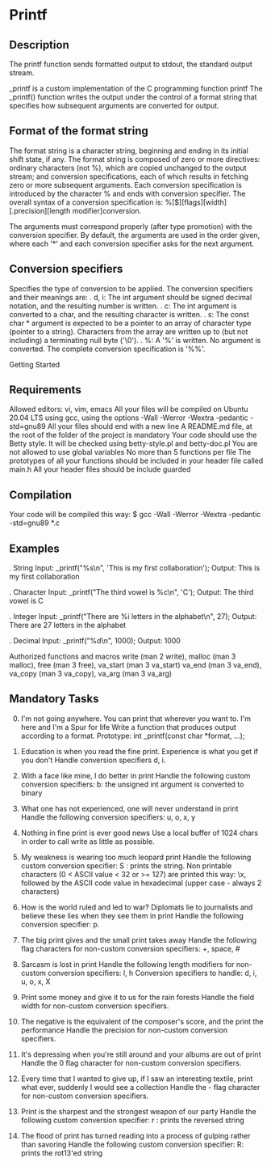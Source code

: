 # Printf

## Description

The printf function sends formatted output to stdout, the standard output stream.

_printf is a custom implementation of the C programming function printf
The _printf() function writes the output under the control of a format string that specifies how subsequent arguments are converted for output.

## Format of the format string

The format string is a character string, beginning and ending in its initial shift state, if any.
The format string is composed of zero or more directives: ordinary characters (not %), which are copied unchanged to the output stream;
and conversion specifications, each of which results in fetching zero or more subsequent arguments.
Each conversion specification is introduced by the character % and ends with conversion specifier.
The overall syntax of a conversion specification is: %[$][flags][width][.precision][length modifier]conversion.

The arguments must correspond properly (after type promotion) with the conversion specifier.
By default, the arguments are used in the order given, where each '*' and each conversion specifier asks for the next argument.


## Conversion specifiers

Specifies the type of conversion to be applied. The conversion specifiers and their meanings are:
   . d, i: The int argument should be signed decimal notation, and the resulting number is written.
   . c: The int argument is converted to a char, and the resulting character is written.
   . s: The const char * argument is expected to be a pointer to an array of character type (pointer to a string).
     Characters from the array are written up to (but not including) a terminating null byte ('\0').
   . %: A '%' is written. No argument is converted. The complete conversion specification is '%%'.


Getting Started

## Requirements

Allowed editors: vi, vim, emacs
All your files will be compiled on Ubuntu 20.04 LTS using gcc, using the options -Wall -Werror -Wextra -pedantic -std=gnu89
All your files should end with a new line
A README.md file, at the root of the folder of the project is mandatory
Your code should use the Betty style. It will be checked using betty-style.pl and betty-doc.pl
You are not allowed to use global variables
No more than 5 functions per file
The prototypes of all your functions should be included in your header file called main.h
All your header files should be include guarded


## Compilation

Your code will be compiled this way: $ gcc -Wall -Werror -Wextra -pedantic -std=gnu89 *.c


## Examples

. String
Input: _printf("%s\n", 'This is my first collaboration');
Output: This is my first collaboration

. Character
Input: _printf("The third vowel is  %c\n", 'C');
Output: The third vowel is C

. Integer
Input: _printf("There are %i letters in the alphabet\n", 27);
Output: There are 27 letters in the alphabet

. Decimal
Input: _printf("%d\n", 1000);
Output: 1000


Authorized functions and macros
write (man 2 write), malloc (man 3 malloc), free (man 3 free), va_start (man 3 va_start)
va_end (man 3 va_end), va_copy (man 3 va_copy), va_arg (man 3 va_arg)


## Mandatory Tasks

0. I'm not going anywhere. You can print that wherever you want to. I'm here and I'm a Spur for life
Write a function that produces output according to a format.
Prototype: int _printf(const char *format, ...);

1. Education is when you read the fine print. Experience is what you get if you don't
Handle conversion specifiers d, i.

2. With a face like mine, I do better in print
Handle the following custom conversion specifiers:
b: the unsigned int argument is converted to binary

3. What one has not experienced, one will never understand in print
Handle the following conversion specifiers: u, o, x, y

4. Nothing in fine print is ever good news
Use a local buffer of 1024 chars in order to call write as little as possible.

5. My weakness is wearing too much leopard print
Handle the following custom conversion specifier:
S : prints the string.
Non printable characters (0 < ASCII value < 32 or >= 127) are printed this way: \x,
followed by the ASCII code value in hexadecimal (upper case - always 2 characters)

6. How is the world ruled and led to war? Diplomats lie to journalists and believe these lies when they see them in print
Handle the following conversion specifier: p.

7. The big print gives and the small print takes away
Handle the following flag characters for non-custom conversion specifiers: +, space, #

8. Sarcasm is lost in print
Handle the following length modifiers for non-custom conversion specifiers: l, h
Conversion specifiers to handle: d, i, u, o, x, X

9. Print some money and give it to us for the rain forests
Handle the field width for non-custom conversion specifiers.

10. The negative is the equivalent of the composer's score, and the print the performance
Handle the precision for non-custom conversion specifiers.

11. It's depressing when you're still around and your albums are out of print
Handle the 0 flag character for non-custom conversion specifiers.

12. Every time that I wanted to give up, if I saw an interesting textile, print what ever, suddenly I would see a collection
Handle the - flag character for non-custom conversion specifiers.

13. Print is the sharpest and the strongest weapon of our party
Handle the following custom conversion specifier:
r : prints the reversed string

14. The flood of print has turned reading into a process of gulping rather than savoring
Handle the following custom conversion specifier:
R: prints the rot13'ed string
